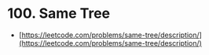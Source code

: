 # 100. Same Tree

- [https://leetcode.com/problems/same-tree/description/](https://leetcode.com/problems/same-tree/description/)
